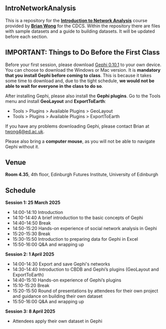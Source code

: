 ## IntroNetworkAnalysis

This is a repository for the [**Introduction to Network Analysis**](https://www.cdcs.ed.ac.uk/events/intro-to-network-analysis-gephi) course provided by [**Brian Wong**](https://www.ed.ac.uk/profile/tsz-ho-wong) for the CDCS. Within the repository there are files with sample datasets and a guide to building datasets. It will be updated before each section.

## IMPORTANT: Things to Do Before the First Class 

Before your first session, please download [Gephi 0.10.1](https://gephi.org/users/download/) to your own device. You can choose to download the Windows or Mac version. It is **mandatory that you install Gephi before coming to class**. This is because it takes some time to download and, due to the tight schedule, **we would not be able to wait for everyone in the class to do so**.     

After installing Gephi, please also install the **Gephi plugins**. Go to the Tools menu and install **GeoLayout** and **ExportToEarth**:

- Tools > Plugins > Available Plugins > GeoLayout
- Tools > Plugins > Available Plugins > ExportToEarth

If you have any problems downloading Gephi, please contact Brian at twong4@ed.ac.uk.

Please also bring a **computer mouse**, as you will not be able to navigate Gephi without it.

## Venue
**Room 4.35**, 4th floor, Edinburgh Futures Institute, University of Edinburgh 

## Schedule

**Session 1: 25 March 2025**

- 14:00-14:10 Introduction
- 14:10-14:40 A brief introduction to the basic concepts of Gephi
- 14:40-14:50 Break 
- 14:50-15:20 Hands-on experience of social network analysis in Gephi
- 15:20-15:30 Break
- 15:30-15:50 Introduction to preparing data for Gephi in Excel 
- 15:50-16:00 Q&A and wrapping up 

**Session 2: 1 April 2025**

- 14:00-14:30 Export and save Gephi's networks 
- 14:30-14:40 Introduction to CBDB and Gephi’s plugins (GeoLayout and ExportToEarth) 
- 14:40-15:10 Hands-on experience of Gephi’s plugins 
- 15:10-15:20 Break
- 15:20-15:50 Round of presentations by attendees for their own project and guidance on building their own dataset
- 15:50-16:00 Q&A and wrapping up 

**Session 3: 8 April 2025**

- Attendees apply their own dataset in Gephi

